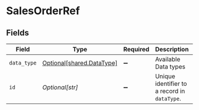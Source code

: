 # SalesOrderRef


## Fields

| Field                                                            | Type                                                             | Required                                                         | Description                                                      | Example                                                          |
| ---------------------------------------------------------------- | ---------------------------------------------------------------- | ---------------------------------------------------------------- | ---------------------------------------------------------------- | ---------------------------------------------------------------- |
| `data_type`                                                      | [Optional[shared.DataType]](undefined/models/shared/datatype.md) | :heavy_minus_sign:                                               | Available Data types                                             | invoices                                                         |
| `id`                                                             | *Optional[str]*                                                  | :heavy_minus_sign:                                               | Unique identifier to a record in `dataType`.                     |                                                                  |